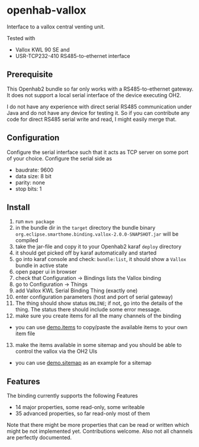 # openhab-vallox
Interface to a vallox central venting unit.

Tested with 
* Vallox KWL 90 SE and 
* USR-TCP232-410 RS485-to-ethernet interface

## Prerequisite

This Openhab2 bundle so far only works with a RS485-to-ethernet gateway.
It does not support a local serial interface of the device executing OH2.

I do not have any experience with direct serial RS485 communication under Java and
do not have any device for testing it. So if you can contribute any code for direct
RS485 serial write and read, I might easily merge that.

## Configuration

Configure the serial interface such that it acts as TCP server on some port of your choice. 
Configure the serial side as 
* baudrate: 9600
* data size: 8 bit
* parity: none
* stop bits: 1 

## Install

1. run `mvn package`
2. in the bundle dir in the `target` directory the bundle binary `org.eclipse.smarthome.binding.vallox-2.0.0-SNAPSHOT.jar` will be compiled
3. take the jar-file and copy it to your Openhab2 karaf `deploy` directory
4. it should get picked off by karaf automatically and started
5. go into karaf console and check: `bundle:list`, it should show a `Vallox` bundle in active state
6. open paper ui in browser
7. check that Configuration -> Bindings lists the Vallox binding
8. go to Configuration -> Things
9. add Vallox KWL Serial Binding Thing (exactly one)
10. enter configuration parameters (host and port of serial gateway)
11. The thing should show status `ONLINE`; if not, go into the details of the thing. The status there should include some error message.
12. make sure you create items for all the many channels of the binding
  * you can use [demo.items](src/org.eclipse.smarthome.binding.vallox/conf/demo.items) to copy/paste the available items to your own item file
13. make the items available in some sitemap and you should be able to control the vallox via the OH2 UIs
  * you can use [demo.sitemap](src/org.eclipse.smarthome.binding.vallox/conf/demo.sitemap) as an example for a sitemap

## Features

The binding currently supports the following Features
* 14 major properties, some read-only, some writeable
* 35 advanced properties, so far read-only most of them

Note that there might be more properties that can be read or written which might be not implemented yet. Contributions welcome.
Also not all channels are perfectly documented.
